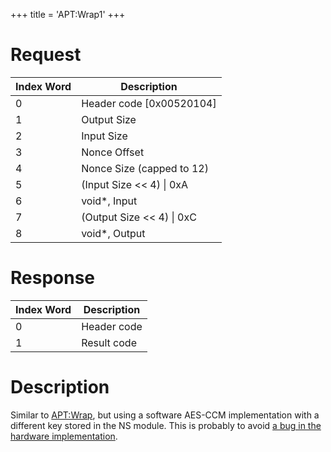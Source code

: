 +++
title = 'APT:Wrap1'
+++

# Request

| Index Word | Description                 |
|------------|-----------------------------|
| 0          | Header code \[0x00520104\]  |
| 1          | Output Size                 |
| 2          | Input Size                  |
| 3          | Nonce Offset                |
| 4          | Nonce Size (capped to 12)   |
| 5          | (Input Size \<\< 4) \| 0xA  |
| 6          | void\*, Input               |
| 7          | (Output Size \<\< 4) \| 0xC |
| 8          | void\*, Output              |

# Response

| Index Word | Description |
|------------|-------------|
| 0          | Header code |
| 1          | Result code |

# Description

Similar to [<APT:Wrap>](APT:Wrap "wikilink"), but using a software
AES-CCM implementation with a different key stored in the NS module.
This is probably to avoid [a bug in the hardware
implementation](AES_Registers#CCM_mode_pitfall "wikilink").

